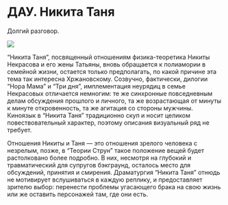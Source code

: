 
# ДАУ. Никита Таня

Долгий разговор.


![](https://cdn-images-1.medium.com/max/2732/1*vWdmVpMpFbmQ44HpPxBa2w.png)

“Никита Таня”, посвященный отношениям физика-теоретика Никиты Некрасова и его жены Татьяны, вновь обращается к полиамории в семейной жизни, остается только предполагать, по какой причине эта тема так интересна Хржановскому. Созвучно, фактически, дилогии “Нора Мама” и “Три дня”, имплементация неурядиц в семье Некрасовых отличается немногим: те же синхронные повседневным делам обсуждения прошлого и личного, та же возрастающая от минуты к минуте откровенность, та же агитация со стороны мужчины. Киноязык в “Никита Таня” традиционно скуп и носит целиком повествовательный характер, поэтому описания визуальный ряд не требует.

Отношения Никиты и Таня — это отношения зрелого человека с незрелым, позже, в “Теории Струн” такое положение вещей будет растолковано более подробно. В них, несмотря на глубокий и травматический для супругов бэкграунд, осталось место для обсуждений, принятия и смирения. Драматургия “Никита Таня” отнюдь не мотивирует вслушиваться в каждую реплику, и предоставляет зрителю выбор: перенести проблемы угасающего брака на свою жизнь или же оставить персонажей там, где они есть.
